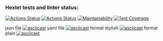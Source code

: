 ### Hexlet tests and linter status:
[![Actions Status](https://github.com/alte0/php-project-48/actions/workflows/hexlet-check.yml/badge.svg)](https://github.com/alte0/php-project-48/actions)
[![Actions Status](https://github.com/alte0/php-project-48/actions/workflows/workflow.yml/badge.svg)](https://github.com/alte0/php-project-48/actions)
[![Maintainability](https://api.codeclimate.com/v1/badges/8b8d0e325fc67fa628a8/maintainability)](https://codeclimate.com/github/alte0/php-project-48/maintainability)
[![Test Coverage](https://api.codeclimate.com/v1/badges/8b8d0e325fc67fa628a8/test_coverage)](https://codeclimate.com/github/alte0/php-project-48/test_coverage)

json file
[![asciicast](https://asciinema.org/a/inqAd8eg9I6XALtaHOHYAThdX.svg)](https://asciinema.org/a/inqAd8eg9I6XALtaHOHYAThdX)
yaml file
[![asciicast](https://asciinema.org/a/mBGGxD9gdpVfJJs3HngePaLeg.svg)](https://asciinema.org/a/mBGGxD9gdpVfJJs3HngePaLeg)
format stylish
[![asciicast](https://asciinema.org/a/F8hn8dQU16tmFYrWk2jxtjdTL.svg)](https://asciinema.org/a/F8hn8dQU16tmFYrWk2jxtjdTL)
format plain
[![asciicast](https://asciinema.org/a/7BtnvjbCFoMMkQuLe4iTUbG7a.svg)](https://asciinema.org/a/7BtnvjbCFoMMkQuLe4iTUbG7a)
